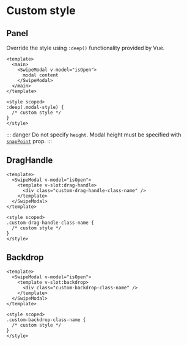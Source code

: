 # Custom style

## Panel
Override the style using `:deep()` functionality provided by Vue.

```vue{10-12}
<template>
  <main>
    <SwipeModal v-model="isOpen">
      modal content
    </SwipeModal>
  </main>
</template>

<style scoped>
:deep(.modal-style) {
  /* custom style */
}
</style>
```
::: danger
Do not specify `height`.
Modal height must be specified with [`snapPoint`](/documents/properties.html#snappoint) prop.
:::

## DragHandle
```vue{3-5}
<template>
  <SwipeModal v-model="isOpen">
    <template v-slot:drag-handle>
      <div class="custom-drag-handle-class-name" />
    </template>
  </SwipeModal>
</template>

<style scoped>
.custom-drag-handle-class-name {
  /* custom style */
}
</style>
```

## Backdrop
```vue{3-5}
<template>
  <SwipeModal v-model="isOpen">
    <template v-slot:backdrop>
      <div class="custom-backdrop-class-name" />
    </template>
  </SwipeModal>
</template>

<style scoped>
.custom-backdrop-class-name {
  /* custom style */
}
</style>
```